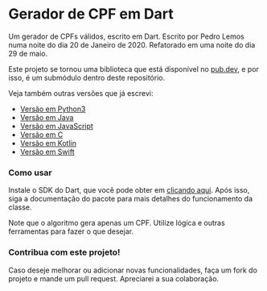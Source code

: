 # Gerador de CPF em Dart

Um gerador de CPFs válidos, escrito em Dart.
Escrito por Pedro Lemos numa noite do dia 20 de Janeiro de 2020.
Refatorado em uma noite do dia 29 de maio.

Este projeto se tornou uma biblioteca que está disponível no [pub.dev](https://pub.dev/packages/cpf_util), e por isso, é um submódulo dentro deste repositório.

Veja também outras versões que já escrevi:

- [Versão em Python3](https://github.com/pedrolemoz/cpfgen/tree/master/Python3)
- [Versão em Java](https://github.com/pedrolemoz/cpfgen/tree/master/Java)
- [Versão em JavaScript](https://github.com/pedrolemoz/cpfgen/tree/master/JavaScript)
- [Versão em C](https://github.com/pedrolemoz/cpfgen/tree/master/C)
- [Versão em Kotlin](https://github.com/pedrolemoz/cpfgen/tree/master/Kotlin)
- [Versão em Swift](https://github.com/pedrolemoz/cpfgen/tree/master/Swift)

### Como usar

Instale o SDK do Dart, que você pode obter em [clicando aqui](https://dart.dev/get-dart#install-using-a-setup-wizard). Após isso, siga a documentação do pacote para mais detalhes do funcionamento da classe.

Note que o algoritmo gera apenas um CPF. Utilize lógica e outras ferramentas para fazer o que desejar.

### Contribua com este projeto!

Caso deseje melhorar ou adicionar novas funcionalidades, faça um fork do projeto e mande um pull request.
Apreciarei a sua colaboração.
